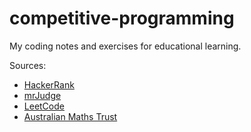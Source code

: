 # competitive-programming

My coding notes and exercises for educational learning.

Sources:

- [HackerRank](https://www.hackerrank.com/)
- [mrJudge](https://dunjudge.me/)
- [LeetCode](https://leetcode.com/)
- [Australian Maths Trust](http://orac.amt.edu.au/aioc/train)